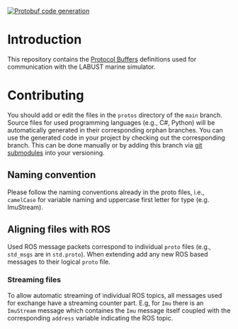 [![Protobuf code generation](https://github.com/MARUSimulator/marus-proto/actions/workflows/generator.yml/badge.svg)](https://github.com/MARUSimulator/marus-proto/actions/workflows/generator.yml)

# Introduction
This repository contains the [Protocol Buffers](https://developers.google.com/protocol-buffers) 
definitions used for communication with the LABUST marine simulator.

# Contributing
You should add or edit the files in the `protos` directory of the `main` branch. 
Source files for used programming languages (e.g., C#, Python) will be automatically 
generated in their corresponding orphan branches. You can use the generated code in 
your project by checking out the corresponding branch. This can be done manually or 
by adding this branch via [git submodules](https://git-scm.com/book/en/v2/Git-Tools-Submodules) 
into your versioning.

## Naming convention
Please follow the naming conventions already in the proto files, i.e., `camelCase` for
variable naming and uppercase first letter for type (e.g. ImuStream).

## Aligning files with ROS
Used ROS message packets correspond to individual `proto` files (e.g., `std_msgs` are in `std.proto`). 
When extending add any new ROS based messages to their logical `proto` file. 

### Streaming files
To allow automatic streaming of individual ROS topics, all messages used for exchange have 
a streaming counter part. E.g, for `Imu` there is an `ImuStream` message which containes the `Imu` 
message itself coupled with the corresponding `address` variable indicating the ROS topic.
